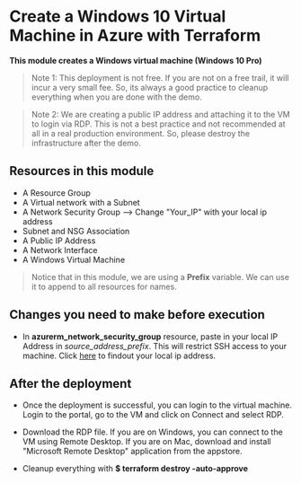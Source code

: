 # Create a Windows 10 Virtual Machine in Azure with Terraform

**This module creates a Windows virtual machine (Windows 10 Pro)**

> Note 1: This deployment is not free. If you are not on a free trail, it will incur a very small fee. So, its always a good practice to cleanup everything when you are done with the demo.

> Note 2: We are creating a public IP address and attaching it to the VM to login via RDP. This is not a best practice and not recommended at all in a real production environment. So, please destroy the infrastructure after the demo. 

## Resources in this module

- A Resource Group
- A Virtual network with a Subnet
- A Network Security Group --> Change "Your_IP" with your local ip address
- Subnet and NSG Association
- A Public IP Address
- A Network Interface
- A Windows Virtual Machine

> Notice that in this module, we are using a **Prefix** variable. We can use it to append to all resources for names.


## Changes you need to make before execution

- In **azurerm_network_security_group** resource, paste in your local IP Address in *source_address_prefix*. This will restrict SSH access to your machine. Click [here](https://www.whatsmyip.org/) to findout your local ip address.

## After the deployment

- Once the deployment is successful, you can login to the virtual machine. Login to the portal, go to the VM and click on Connect and select RDP.
- Download the RDP file. If you are on Windows, you can connect to the VM using Remote Desktop. If you are on Mac, download and install "Microsoft Remote Desktop" application from the appstore.

- Cleanup everything with **$ terraform destroy -auto-approve**
